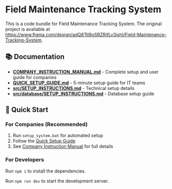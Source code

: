 
  # Field Maintenance Tracking System

  This is a code bundle for Field Maintenance Tracking System. The original project is available at https://www.figma.com/design/adQ8Ttl8oSRZRifLv3ishI/Field-Maintenance-Tracking-System.

  ## 📚 Documentation

  - **[COMPANY_INSTRUCTION_MANUAL.md](./COMPANY_INSTRUCTION_MANUAL.md)** - Complete setup and user guide for companies
  - **[QUICK_SETUP_GUIDE.md](./QUICK_SETUP_GUIDE.md)** - 5-minute setup guide for IT teams
  - **[src/SETUP_INSTRUCTIONS.md](./src/SETUP_INSTRUCTIONS.md)** - Technical setup details
  - **[src/database/SETUP_INSTRUCTIONS.md](./src/database/SETUP_INSTRUCTIONS.md)** - Database setup guide

  ## 🚀 Quick Start

  ### For Companies (Recommended)
  1. Run `setup_system.bat` for automated setup
  2. Follow the [Quick Setup Guide](./QUICK_SETUP_GUIDE.md)
  3. See [Company Instruction Manual](./COMPANY_INSTRUCTION_MANUAL.md) for full details

  ### For Developers
  Run `npm i` to install the dependencies.

  Run `npm run dev` to start the development server.
  